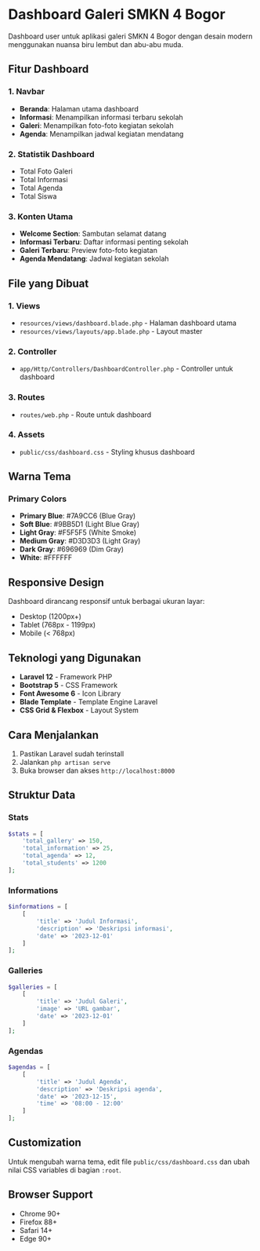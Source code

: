 # Dashboard Galeri SMKN 4 Bogor

Dashboard user untuk aplikasi galeri SMKN 4 Bogor dengan desain modern menggunakan nuansa biru lembut dan abu-abu muda.

## Fitur Dashboard

### 1. Navbar
- **Beranda**: Halaman utama dashboard
- **Informasi**: Menampilkan informasi terbaru sekolah
- **Galeri**: Menampilkan foto-foto kegiatan sekolah
- **Agenda**: Menampilkan jadwal kegiatan mendatang

### 2. Statistik Dashboard
- Total Foto Galeri
- Total Informasi
- Total Agenda
- Total Siswa

### 3. Konten Utama
- **Welcome Section**: Sambutan selamat datang
- **Informasi Terbaru**: Daftar informasi penting sekolah
- **Galeri Terbaru**: Preview foto-foto kegiatan
- **Agenda Mendatang**: Jadwal kegiatan sekolah

## File yang Dibuat

### 1. Views
- `resources/views/dashboard.blade.php` - Halaman dashboard utama
- `resources/views/layouts/app.blade.php` - Layout master

### 2. Controller
- `app/Http/Controllers/DashboardController.php` - Controller untuk dashboard

### 3. Routes
- `routes/web.php` - Route untuk dashboard

### 4. Assets
- `public/css/dashboard.css` - Styling khusus dashboard

## Warna Tema

### Primary Colors
- **Primary Blue**: #7A9CC6 (Blue Gray)
- **Soft Blue**: #9BB5D1 (Light Blue Gray)
- **Light Gray**: #F5F5F5 (White Smoke)
- **Medium Gray**: #D3D3D3 (Light Gray)
- **Dark Gray**: #696969 (Dim Gray)
- **White**: #FFFFFF

## Responsive Design

Dashboard dirancang responsif untuk berbagai ukuran layar:
- Desktop (1200px+)
- Tablet (768px - 1199px)
- Mobile (< 768px)

## Teknologi yang Digunakan

- **Laravel 12** - Framework PHP
- **Bootstrap 5** - CSS Framework
- **Font Awesome 6** - Icon Library
- **Blade Template** - Template Engine Laravel
- **CSS Grid & Flexbox** - Layout System

## Cara Menjalankan

1. Pastikan Laravel sudah terinstall
2. Jalankan `php artisan serve`
3. Buka browser dan akses `http://localhost:8000`

## Struktur Data

### Stats
```php
$stats = [
    'total_gallery' => 150,
    'total_information' => 25,
    'total_agenda' => 12,
    'total_students' => 1200
];
```

### Informations
```php
$informations = [
    [
        'title' => 'Judul Informasi',
        'description' => 'Deskripsi informasi',
        'date' => '2023-12-01'
    ]
];
```

### Galleries
```php
$galleries = [
    [
        'title' => 'Judul Galeri',
        'image' => 'URL gambar',
        'date' => '2023-12-01'
    ]
];
```

### Agendas
```php
$agendas = [
    [
        'title' => 'Judul Agenda',
        'description' => 'Deskripsi agenda',
        'date' => '2023-12-15',
        'time' => '08:00 - 12:00'
    ]
];
```

## Customization

Untuk mengubah warna tema, edit file `public/css/dashboard.css` dan ubah nilai CSS variables di bagian `:root`.

## Browser Support

- Chrome 90+
- Firefox 88+
- Safari 14+
- Edge 90+